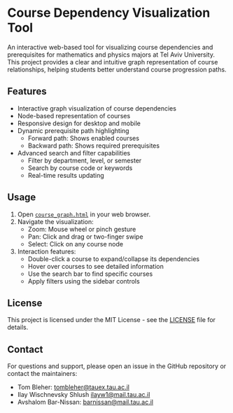 # Course Dependency Visualization Tool

An interactive web-based tool for visualizing course dependencies and prerequisites for mathematics and physics majors at Tel Aviv University. This project provides a clear and intuitive graph representation of course relationships, helping students better understand course progression paths.

## Features

- Interactive graph visualization of course dependencies
- Node-based representation of courses
- Responsive design for desktop and mobile
- Dynamic prerequisite path highlighting
  - Forward path: Shows enabled courses
  - Backward path: Shows required prerequisites
- Advanced search and filter capabilities
  - Filter by department, level, or semester
  - Search by course code or keywords
  - Real-time results updating

## Usage

1. Open [`course_graph.html`](https://tom-bleher.github.io/Coursesearch/course_graph.html) in your web browser.
2. Navigate the visualization:
   - Zoom: Mouse wheel or pinch gesture
   - Pan: Click and drag or two-finger swipe
   - Select: Click on any course node
3. Interaction features:
   - Double-click a course to expand/collapse its dependencies
   - Hover over courses to see detailed information
   - Use the search bar to find specific courses
   - Apply filters using the sidebar controls

## License

This project is licensed under the MIT License - see the [LICENSE](LICENSE) file for details.

## Contact

For questions and support, please open an issue in the GitHub repository or contact the maintainers:
- Tom Bleher: [tombleher@tauex.tau.ac.il](mailto:tombleher@tauex.tau.ac.il)
- Ilay Wischnevsky Shlush [ilayw1@mail.tau.ac.il](mailto:ilayw1@mail.tau.ac.il)
- Avshalom Bar-Nissan: [barnissan@mail.tau.ac.il](mailto:barnissan@mail.tau.ac.il)